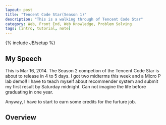 ```yaml
---
layout: post
title: "Tencent Code Star(Season 1)"
description: "This is a walking through of Tencent Code Star"
category: Web, Front End, Web Knowledge, Problem Solving
tags: [intro, tutorial, note]
---
```

{% include JB/setup %}

## My Speech

This is Mar 16, 2014. The Season 2 competion of the Tencent Code Star is about to release in 4 to 5 days. I got two midterms this week and a Micro P lab demo!! I have to teach myself about recommender system and submit my first result by Saturday midnight. Can not imagine the life before graduating in one year. 

Anyway, I have to start to earn some credits for the furture job.

## Overview

